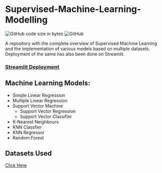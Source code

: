 # Supervised-Machine-Learning-Modelling

<img alt="GitHub code size in bytes" src="https://img.shields.io/github/languages/code-size/aadi1011/Supervised-Machine-Learning-Modelling">   <img alt="GitHub" src="https://img.shields.io/github/license/aadi1011/Supervised-Machine-Learning-Modelling">

A repository with the complete overview of Supervised Machine Learning and the implementation of various models based on multiple datasets.
Deployment of the same has also been done on Streamlit.

### [Streamlit Deployment](https://supervised-ml-aadi1011.streamlit.app/)

## Machine Learning Models:
- Simple Linear Regression
- Multiple Linear Regression
- Support Vector Machine
  - Support Vector Regression
  -  Support Vector Classifier
-  K-Nearest Neighbours
  - KNN Classfier
  - KNN Regressor
-  Random Forest

## Datasets Used
[Click Here](https://github.com/aadi1011/Supervised-Machine-Learning-Modelling/tree/main/data)
